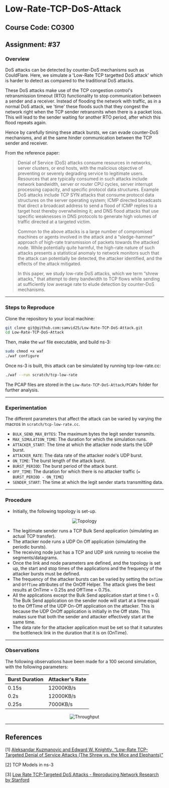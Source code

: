 # Low-Rate-TCP-DoS-Attack

## Course Code: CO300

## Assignment: #37

### Overview
DoS attacks can be detected by counter-DoS mechanisms such as CouldFlare. Here, we simulate a 'Low-Rate TCP targetted DoS attack' which is harder to detect as compared to the traditional DoS attacks. 

These DoS attacks make use of the TCP congestion control's retransmission timeout (RTO) functionality to stop communication between a sender and a receiver. Instead of flooding the network with traffic, as in a normal DoS attack, we 'time' these floods such that they congest the network right when the TCP sender retransmits when there is a packet loss. This will lead to the sender waiting for another RTO period, after which this flood repeats again.  

Hence by carefully timing these attack bursts, we can evade counter-DoS mechanisms, and at the same hinder communication between the TCP sender and receiver.

From the reference paper:
> Denial of Service (DoS) attacks consume resources in networks, server clusters, or end hosts, with the malicious objective of preventing or severely degrading service to legitimate users. Resources that are typically consumed in such attacks include network bandwidth, server or router CPU cycles, server interrupt processing capacity, and specific protocol data structures.  Example DoS attacks include TCP SYN attacks that consume protocol data structures on the server operating system; ICMP directed broadcasts that direct a broadcast address to send a flood of ICMP replies to a target host
thereby overwhelming it; and DNS flood attacks that use specific weaknesses in DNS protocols to generate high volumes of traffic directed at a targeted victim.
>
> Common to the above attacks is a large number of compromised machines or agents involved in the attack and a “sledge-hammer” approach of high-rate transmission of packets towards the attacked node. While potentially quite harmful, the high-rate nature of such attacks presents a statistical anomaly to network monitors such that the attack can potentially be detected, the attacker identified, and the effects of the attack mitigated.
>
> In  this  paper,  we  study  low-rate  DoS  attacks,  which  we  term “shrew attacks,” that attempt to deny bandwidth to TCP flows while sending at sufficiently low average rate to elude detection by counter-DoS mechanisms.

<hr> 

### Steps to Reproduce
Clone the repository to your local machine:
```bash
git clone git@github.com:samvid25/Low-Rate-TCP-DoS-Attack.git
cd Low-Rate-TCP-DoS-Attack
```

Then, make the `waf` file executable, and build ns-3:
```bash
sudo chmod +x waf
./waf configure
```

Once ns-3 is built, this attack can be simulated by running tcp-low-rate.cc:
```bash
./waf --run scratch/tcp-low-rate
```

The PCAP files are stored in the `Low-Rate-TCP-DoS-Attack/PCAPs` folder for further analysis.  

<hr>

### Experimentation
The different parameters that affect the attack can be varied by varying the macros in `scratch/tcp-low-rate.cc`.
* `BULK_SEND_MAX_BYTES`: The maximum bytes the legit sender transmits.
* `MAX_SIMULATION_TIME`: The duration for which the simulation runs.
* `ATTACKER_START`: The time at which the attacker node starts the UDP burst.
* `ATTACKER_RATE`: The data rate of the attacker node's UDP burst.
* `ON_TIME`: The burst length of the attack burst.
* `BURST_PERIOD`: The burst period of the attack burst.
* `OFF_TIME`: The duration for which there is no attacker traffic (`= BURST_PERIOD - ON_TIME`)
* `SENDER_START`: The time at which the legit sender starts transmitting data.

<hr>

### Procedure
* Initially, the following topology is set-up.  
<p align = "center">
<img src = "https://github.com/samvid25/Low-Rate-TCP-DoS-Attack/blob/master/docs/topology.png" alt = "Topology" />
</p>

* The legitimate sender runs a TCP Bulk Send application (simulating an actual TCP transfer).
* The attacker node runs a UDP On Off application (simulating the periodic bursts).
* The receiving node just has a TCP and UDP sink running to receive the segments/datagrams.
* Once the link and node parameters are defined, and the topology is set up, the start and stop times of the applications and the frequency of the attacker bursts must be defined.
* The frequency of the attacker bursts can be varied by setting the `OnTime` and `OffTime` attributes of the OnOff Helper. The attack gives the best results at OnTime = 0.25s and OffTime = 0.75s.
* All the applications except the Bulk Send application start at time t = 0. The Bulk Send application on the sender node will start at a time equal to the OffTime of the UDP On-Off application on the attacker. This is because the UDP OnOff application is initially in the Off state. This makes sure that both the sender and attacker effectively start at the same time.
* The data rate for the attacker application must be set so that it saturates the bottleneck link in the duration that it is on (OnTime).

<hr>

### Observations
The following observations have been made for a 100 second simulation, with the following parameters:


Burst Duration | Attacker's Rate
---|---
0.15s | 12000KB/s
0.2s | 12000KB/s
0.25s | 7000KB/s

<p align = "center">
<img src = "https://github.com/samvid25/Low-Rate-TCP-DoS-Attack/blob/master/docs/graph.png" alt = "Throughput" />
</p>

<hr>

## References
[1] [Aleksandar Kuzmanovic and Edward W. Knightly. “Low-Rate TCP-Targeted Denial of
Service Attacks (The Shrew vs. the Mice and Elephants)”](http://oriolrius.cat/article_fitxers/326/pdf/p75-kuzmanovic.pdf)

[2] TCP Models in ns-3

[3] [Low Rate TCP-Targeted DoS Attacks - Reproducing Network Research by Stanford](https://reproducingnetworkresearch.wordpress.com/2017/06/05/cs244-17-low-rate-tcp-dos-attacks/)
